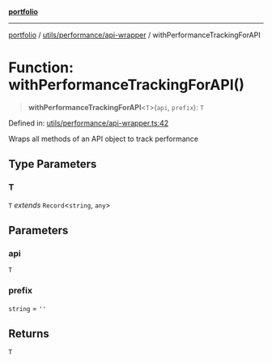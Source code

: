 [**portfolio**](../../../../README.md)

***

[portfolio](../../../../modules.md) / [utils/performance/api-wrapper](../README.md) / withPerformanceTrackingForAPI

# Function: withPerformanceTrackingForAPI()

> **withPerformanceTrackingForAPI**\<`T`\>(`api`, `prefix`): `T`

Defined in: [utils/performance/api-wrapper.ts:42](https://github.com/tnorlund/Portfolio/blob/18129c78c9b772b8920f88cabfe15049218a9464/portfolio/utils/performance/api-wrapper.ts#L42)

Wraps all methods of an API object to track performance

## Type Parameters

### T

`T` *extends* `Record`\<`string`, `any`\>

## Parameters

### api

`T`

### prefix

`string` = `''`

## Returns

`T`
